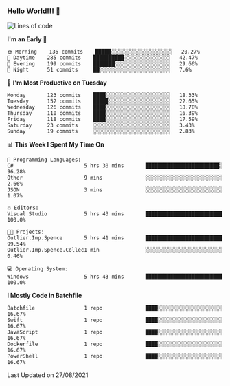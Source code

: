 ### Hello World!!! 👋

<!--
**kekotek/kekotek** is a ✨ _special_ ✨ repository because its `README.md` (this file) appears on your GitHub profile.

Here are some ideas to get you started:

- 🔭 I’m currently working on ...
- 🌱 I’m currently learning ...
- 👯 I’m looking to collaborate on ...
- 🤔 I’m looking for help with ...
- 💬 Ask me about ...
- 📫 How to reach me: ...
- 😄 Pronouns: ...
- ⚡ Fun fact: ...
-->

<!--START_SECTION:waka-->
![Lines of code](https://img.shields.io/badge/From%20Hello%20World%20I%27ve%20Written-18753%20lines%20of%20code-blue)

**I'm an Early 🐤** 

```text
🌞 Morning    136 commits    █████░░░░░░░░░░░░░░░░░░░░   20.27% 
🌆 Daytime    285 commits    ██████████░░░░░░░░░░░░░░░   42.47% 
🌃 Evening    199 commits    ███████░░░░░░░░░░░░░░░░░░   29.66% 
🌙 Night      51 commits     ██░░░░░░░░░░░░░░░░░░░░░░░   7.6%

```
📅 **I'm Most Productive on Tuesday** 

```text
Monday       123 commits    ████░░░░░░░░░░░░░░░░░░░░░   18.33% 
Tuesday      152 commits    █████░░░░░░░░░░░░░░░░░░░░   22.65% 
Wednesday    126 commits    ████░░░░░░░░░░░░░░░░░░░░░   18.78% 
Thursday     110 commits    ████░░░░░░░░░░░░░░░░░░░░░   16.39% 
Friday       118 commits    ████░░░░░░░░░░░░░░░░░░░░░   17.59% 
Saturday     23 commits     ░░░░░░░░░░░░░░░░░░░░░░░░░   3.43% 
Sunday       19 commits     ░░░░░░░░░░░░░░░░░░░░░░░░░   2.83%

```


📊 **This Week I Spent My Time On** 

```text
💬 Programming Languages: 
C#                       5 hrs 30 mins       ████████████████████████░   96.28% 
Other                    9 mins              ░░░░░░░░░░░░░░░░░░░░░░░░░   2.66% 
JSON                     3 mins              ░░░░░░░░░░░░░░░░░░░░░░░░░   1.07%

🔥 Editors: 
Visual Studio            5 hrs 43 mins       █████████████████████████   100.0%

🐱‍💻 Projects: 
Outlier.Imp.Spence       5 hrs 41 mins       █████████████████████████   99.54% 
Outlier.Imp.Spence.Collec1 min               ░░░░░░░░░░░░░░░░░░░░░░░░░   0.46%

💻 Operating System: 
Windows                  5 hrs 43 mins       █████████████████████████   100.0%

```

**I Mostly Code in Batchfile** 

```text
Batchfile                1 repo              ████░░░░░░░░░░░░░░░░░░░░░   16.67% 
Swift                    1 repo              ████░░░░░░░░░░░░░░░░░░░░░   16.67% 
JavaScript               1 repo              ████░░░░░░░░░░░░░░░░░░░░░   16.67% 
Dockerfile               1 repo              ████░░░░░░░░░░░░░░░░░░░░░   16.67% 
PowerShell               1 repo              ████░░░░░░░░░░░░░░░░░░░░░   16.67%

```



 Last Updated on 27/08/2021
<!--END_SECTION:waka-->
